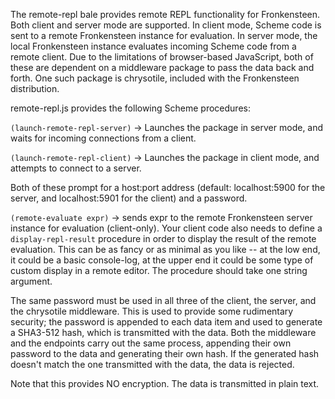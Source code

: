 The remote-repl bale provides remote REPL functionality for Fronkensteen. Both client and server mode are supported. In client mode, Scheme code is sent to a remote Fronkensteen instance for evaluation. In server mode, the local Fronkensteen instance evaluates incoming Scheme code from a remote client. Due to the limitations of browser-based JavaScript, both of these are dependent on a middleware package to pass the data back and forth. One such package is chrysotile, included with the Fronkensteen distribution.

remote-repl.js provides the following Scheme procedures:

`(launch-remote-repl-server)` -> Launches the package in server mode, and waits for incoming connections from a client.

`(launch-remote-repl-client)` -> Launches the package in client mode, and attempts to connect to a server.

Both of these prompt for a host:port address (default: localhost:5900 for the server, and localhost:5901 for the client) and a password.

`(remote-evaluate expr)` -> sends expr to the remote Fronkensteen server instance for evaluation (client-only). Your client code also needs to define a `display-repl-result` procedure in order to display the result of the remote evaluation. This can be as fancy or as minimal as you like -- at the low end, it could be a basic console-log, at the upper end it could be some type of custom display in a remote editor. The procedure should take one string argument.

The same password must be used in all three of the client, the server, and the chrysotile middleware. This is used to provide some rudimentary security; the password is appended to each data item and used to generate a SHA3-512 hash, which is transmitted with the data. Both the middleware and the endpoints carry out the same process, appending their own password to the data and generating their own hash. If the generated hash doesn't match the one transmitted with the data, the data is rejected.

Note that this provides NO encryption. The data is transmitted in plain text. 
